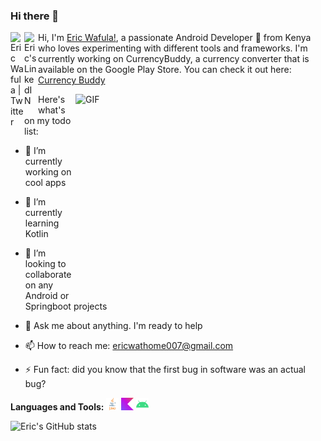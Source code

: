 ### Hi there 👋

<a href="https://twitter.com/EricWathome">
  <img align="left" alt="Eric Wafula | Twitter" width="22px" src="https://upload.wikimedia.org/wikipedia/commons/6/6f/Logo_of_Twitter.svg" />
</a>
<a href="https://www.linkedin.com/in/eric-wafula/">
  <img align="left" alt="Eric's LinkedIN" width="22px" src="https://upload.wikimedia.org/wikipedia/commons/e/e9/Linkedin_icon.svg" />
</a>

Hi, I'm [Eric Wafula!](https://ericwathome.tech/), a passionate Android Developer 🚀 from Kenya who loves experimenting with different tools and frameworks. I'm currently working on CurrencyBuddy, a currency converter that is available on the Google Play Store. You can check it out here: [Currency Buddy](https://play.google.com/store/apps/details?id=tech.ericwathome.currencybuddy)

<img align="right" alt="GIF" src="https://wallpaperaccess.com/full/744062.jpg" width="400" height="320" />

Here's what's on my todo list:

- 🔭 I’m currently working on cool apps
- 🌱 I’m currently learning Kotlin
- 👯 I’m looking to collaborate on any Android or Springboot projects

- 💬 Ask me about anything. I'm ready to help
- 📫 How to reach me: ericwathome007@gmail.com

- ⚡ Fun fact: did you know that the first bug in software was an actual bug?

**Languages and Tools:**
<code><img height="20" src="https://raw.githubusercontent.com/github/explore/80688e429a7d4ef2fca1e82350fe8e3517d3494d/topics/java/java.png"></code>
<code><img height="20" src="https://raw.githubusercontent.com/github/explore/80688e429a7d4ef2fca1e82350fe8e3517d3494d/topics/kotlin/kotlin.png"></code>
<code><img height="20" src="https://raw.githubusercontent.com/github/explore/80688e429a7d4ef2fca1e82350fe8e3517d3494d/topics/android/android.png"></code>

![Eric's GitHub stats](https://github-readme-stats.vercel.app/api?username=ericwafula&show_icons=true&theme=onedark)
